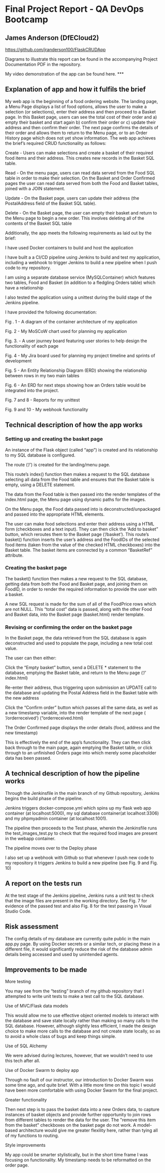 # Final Project Report - QA DevOps Bootcamp

## James Anderson (DfECloud2)

https://github.com/jranderson100/FlaskCRUDApp 

Diagrams to illustrate this report can be found in the accompanying Project Documentation PDF in the repository.

My video demonstration of the app can be found here. ***


## Explanation of app and how it fulfils the brief

My web app is the beginning of a food ordering website. The landing page, a Menu Page displays a list of food options, allows the user to make a selection (or selections), enter their address and then proceed to a Basket page. In this Basket page, users can see the total cost of their order and a) empty their basket and start again b) confirm their order or c) update their address and then confirm their order. The next page confirms the details of their order and allows them to return to the Menu page, or to an Order History page which does not yet show information.  The web app achieves the brief’s required CRUD functionality as follows:

Create - Users can make selections and create a basket of their required food items and their address. This creates new records in the Basket SQL table.


Read - On the menu page, users can read data served from the Food SQL table in order to make their selection. On the Basket and Order Confirmed pages the user    can read data served from both the Food and Basket tables, joined with a JOIN statement.

 

Update - On the Basket page,  users can update their address (the PostalAddress field of the Basket SQL table).

Delete - On the Basket page, the user can empty their basket and return to the Menu page to begin a new order. This involves deleting all of the contents of the  Basket SQL table 


Additionally, the app meets the following requirements as laid out by the brief:

I have used Docker containers to build and host the application

I have built a a CI/CD pipeline using Jenkins to build and test my application, including a webhook to trigger Jenkins to build a new pipeline when I push code to my repository.

I am using a separate database service (MySQLContainer) which features two tables, Food and Basket (in addition to a fledgling Orders table) which have a relationship

I also tested the application using a unittest during the build stage of the Jenkins pipeline.

I have provided the following documentation:

Fig . 1 -  A diagram of the container architecture of my application

Fig. 2 - My MoSCoW chart used for planning my application

Fig. 3. -  A user journey board featuring user stories to help design the functionality of each page

Fig. 4 -  My Jira board used for planning my project timeline and sprints of development

Fig. 5  - An Entity Relationship Diagram (ERD) showing the relationship between rows in my two main tables 

Fig. 6 - An ERD for next steps showing how an Orders table would be integrated into the project. 

Fig. 7 and 8 - Reports for my unittest 
        
Fig. 9 and 10 - My  webhook functionality



## Technical description of how the app works

	

### Setting up and creating the basket page

An instance of the Flask object (called “app”) is created and its relationship to my SQL database is configured.

The route (‘/’) is created for the landing/menu page.

This route’s index() function then makes a request to the SQL database selecting all data from the Food table and ensures that the Basket table is empty, using a DELETE statement. 

The data from the Food table is then passed into the render templates of the index.html page, the Menu page using dynamic paths for the images.

On the Menu page, the Food data passed into is deconstructed/unpackaged and passed into the appropriate HTML elements.

The user can make food selections and enter their address using a HTML form (checkboxes and a text input). They can then click the ‘Add to basket” button, which reroutes them to the Basket page (‘/basket’). This route’s basket() function inserts the user’s address and the FoodIDs of the selected food items (taken from the value of the checked HTML checkboxes) into the Basket table. The basket items are connected by a common “BasketRef” attribute.


### Creating the basket page 

The basket() function then makes a new request to the SQL database, getting data from both the Food and Basket page, and joining them on FoodID, in order to render the required information to provide the user with a basket. 

A new SQL request is made for the sum of all of the FoodPrice rows which are not NULL. This “total cost” data is passed, along with the other Food and Basket data, into the Basket page (basket.html) render template. 


### Revising or confirming the order on the basket page 

In the Basket page, the data retrieved from the SQL database is again deconstructed and used to populate the page, including a new total cost value.

The user can then either:

Click the “Empty basket” button, send a DELETE * statement to the database, emptying the Basket table, and return to the Menu page (‘/’ index.html) 

Re-enter their address, thus triggering upon submission an UPDATE call to the database and updating the Postal Address field in the Basket table with the new address

Click the “Confirm order” button which passes all the same data, as well as a new timestamp variable, into the render template of the next page ( ‘/orderreceived’) (“orderreceived.html)


The Order Confirmed page displays the order details (food, address and the new timestamp)


This is effectively the end of the app’s functionality. They can then click back through to the main page, again emptying the Basket table, or click through to an unfinished Orders page into which merely some placeholder data has been passed.




## A technical description of how the pipeline works

Through the Jenkinsfile in the main branch of my Github repository, Jenkins begins the build phase of the pipeline. 

Jenkins triggers docker-compose.yml which spins up my flask web app container (at localhost:5000), my sql database container(at localhost:3306) and my phpmyadmin container (at localhost:1001). 

The pipeline then proceeds to the Test phase, wherein the Jenkinsfile runs the test_images_test.py to check that the required food images are present in the webapp container. 

The pipeline moves over to the Deploy phase

I also set up a webhook with Github so that whenever I push new code to my repository it triggers Jenkins to build a new pipeline (see Fig. 9 and Fig. 10) 



## A report on the  tests run

At the test stage of the Jenkins pipeline, Jenkins runs a unit test to check that the image files are present in the working directory. See Fig. 7 for evidence of the passed test and also Fig. 8 for the test passing in Visual Studio Code.


## Risk assessment
The config details of my database are currently quite public in the main app.py page. By using Docker secrets or a similar tech, or placing these in a different file, it would significantly reduce the risk of the database admin details being accessed and used by unintended agents.

## Improvements to be made

More testing 

You may see from the “testing” branch of my github repository that I attempted to write unit tests to make a test call to the SQL database. 

Use of MVC/Flask data models

This would allow me to use effective object oriented models to interact with the database and save state locally rather than making so many calls to the SQL database. However, although slightly less efficient, I made the design choice to make more calls to the database and not create state locally, so as to avoid a whole class of bugs and keep things simple.

Use of SQL Alchemy 

We were advised during lectures, however, that we wouldn’t need to use this tech after all.

Use of Docker Swarm to deploy app

Through no fault of our instructor, our introduction to Docker Swarm was some time ago, and quite brief. With a little more time on this topic I would have been more comfortable with using Docker Swarm for the final project. 

Greater functionality

Then next step is to pass the basket data into a new Orders data, to capture instances of basket objects and provide further opportunity to join rows from different tables to render the data for the user. The "remove this item from the basket" checkboxes on the basket page do not work. A model-based architecture would give me greater flexility here, rather than tying all of my functions to routing.  

Style improvements

My app could be smarter stylistically, but in the short time frame I was focusing on functionality. My timestamp needs to be reformatted on the order page. 
